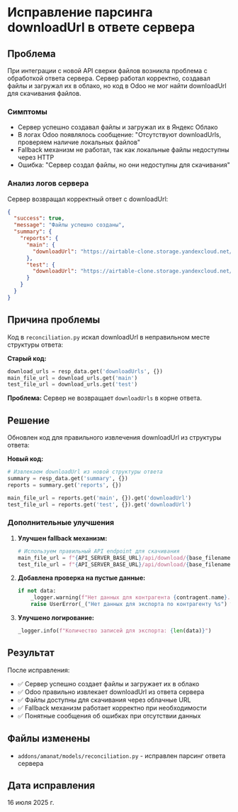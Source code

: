 # Исправление парсинга downloadUrl в ответе сервера

## Проблема

При интеграции с новой API сверки файлов возникла проблема с обработкой ответа сервера. Сервер работал корректно, создавал файлы и загружал их в облако, но код в Odoo не мог найти downloadUrl для скачивания файлов.

### Симптомы
- Сервер успешно создавал файлы и загружал их в Яндекс Облако
- В логах Odoo появлялось сообщение: "Отсутствуют downloadUrls, проверяем наличие локальных файлов"
- Fallback механизм не работал, так как локальные файлы недоступны через HTTP
- Ошибка: "Сервер создал файлы, но они недоступны для скачивания"

### Анализ логов сервера
Сервер возвращал корректный ответ с downloadUrl:
```json
{
  "success": true,
  "message": "Файлы успешно созданы",
  "summary": {
    "reports": {
      "main": {
        "downloadUrl": "https://airtable-clone.storage.yandexcloud.net/uploads/..."
      },
      "test": {
        "downloadUrl": "https://airtable-clone.storage.yandexcloud.net/uploads/..."
      }
    }
  }
}
```

## Причина проблемы

Код в `reconciliation.py` искал downloadUrl в неправильном месте структуры ответа:

**Старый код:**
```python
download_urls = resp_data.get('downloadUrls', {})
main_file_url = download_urls.get('main')
test_file_url = download_urls.get('test')
```

**Проблема:** Сервер не возвращает `downloadUrls` в корне ответа.

## Решение

Обновлен код для правильного извлечения downloadUrl из структуры ответа:

**Новый код:**
```python
# Извлекаем downloadUrl из новой структуры ответа
summary = resp_data.get('summary', {})
reports = summary.get('reports', {})

main_file_url = reports.get('main', {}).get('downloadUrl')
test_file_url = reports.get('test', {}).get('downloadUrl')
```

### Дополнительные улучшения

1. **Улучшен fallback механизм:**
   ```python
   # Используем правильный API endpoint для скачивания
   main_file_url = f"{API_SERVER_BASE_URL}/api/download/{base_filename}_main.xlsx"
   test_file_url = f"{API_SERVER_BASE_URL}/api/download/{base_filename}_test.xlsx"
   ```

2. **Добавлена проверка на пустые данные:**
   ```python
   if not data:
       _logger.warning(f"Нет данных для контрагента {contragent.name}. Использовать диапазон: {use_range}")
       raise UserError(_("Нет данных для экспорта по контрагенту %s") % contragent.name)
   ```

3. **Улучшено логирование:**
   ```python
   _logger.info(f"Количество записей для экспорта: {len(data)}")
   ```

## Результат

После исправления:
- ✅ Сервер успешно создает файлы и загружает их в облако
- ✅ Odoo правильно извлекает downloadUrl из ответа сервера
- ✅ Файлы доступны для скачивания через облачные URL
- ✅ Fallback механизм работает корректно при необходимости
- ✅ Понятные сообщения об ошибках при отсутствии данных

## Файлы изменены

- `addons/amanat/models/reconciliation.py` - исправлен парсинг ответа сервера

## Дата исправления

16 июля 2025 г. 